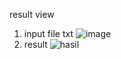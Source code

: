 result view
1. input file txt
   ![image](https://github.com/user-attachments/assets/e47cfb4c-5bac-464f-bfa2-53f1f72ec4fb)
2. result
   ![hasil](https://github.com/user-attachments/assets/c1107f85-cdd8-4453-b659-2ec68b325508)

